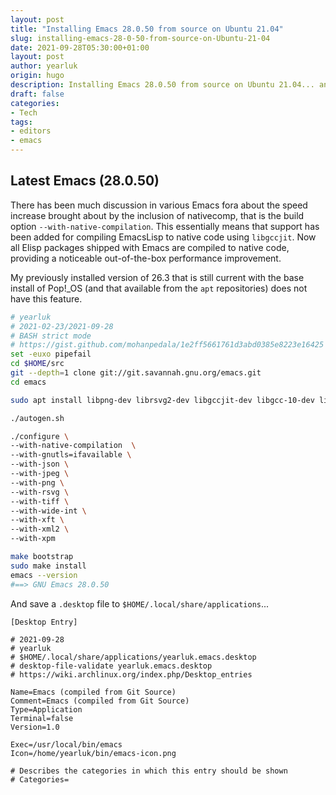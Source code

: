```yaml
---
layout: post
title: "Installing Emacs 28.0.50 from source on Ubuntu 21.04"
slug: installing-emacs-28-0-50-from-source-on-Ubuntu-21-04
date: 2021-09-28T05:30:00+01:00
layout: post
author: yearluk
origin: hugo
description: Installing Emacs 28.0.50 from source on Ubuntu 21.04... and creating a GNOME desktop file.
draft: false
categories:
- Tech
tags:
- editors
- emacs
---
```


## Latest Emacs (28.0.50)
There has been much discussion in various Emacs fora about the speed increase brought about by the inclusion of nativecomp, that is the build option `--with-native-compilation`. This essentially means that support has been added for compiling EmacsLisp to native code using `libgccjit`. Now all Elisp packages shipped with Emacs are compiled to native code, providing a noticeable out-of-the-box performance improvement.

My previously installed version of 26.3 that is still current with the base install of Pop!_OS (and that available from the `apt` repositories) does not have this feature.


```bash
# yearluk
# 2021-02-23/2021-09-28
# BASH strict mode
# https://gist.github.com/mohanpedala/1e2ff5661761d3abd0385e8223e16425
set -euxo pipefail
cd $HOME/src
git --depth=1 clone git://git.savannah.gnu.org/emacs.git
cd emacs

sudo apt install libpng-dev librsvg2-dev libgccjit-dev libgcc-10-dev libtiff-dev libxaw7-dev libxft-dev libxml2-dev libxpm-dev libz-dev libjansson-dev make ncurses-term texinfo ttf-ancient-fonts

./autogen.sh

./configure \
--with-native-compilation  \
--with-gnutls=ifavailable \
--with-json \
--with-jpeg \
--with-png \
--with-rsvg \
--with-tiff \
--with-wide-int \
--with-xft \
--with-xml2 \
--with-xpm

make bootstrap
sudo make install
emacs --version
#==> GNU Emacs 28.0.50
```

And save a `.desktop` file to `$HOME/.local/share/applications`...

```text
[Desktop Entry]

# 2021-09-28
# yearluk
# $HOME/.local/share/applications/yearluk.emacs.desktop
# desktop-file-validate yearluk.emacs.desktop
# https://wiki.archlinux.org/index.php/Desktop_entries

Name=Emacs (compiled from Git Source)
Comment=Emacs (compiled from Git Source)
Type=Application
Terminal=false
Version=1.0

Exec=/usr/local/bin/emacs
Icon=/home/yearluk/bin/emacs-icon.png

# Describes the categories in which this entry should be shown
# Categories=
```
